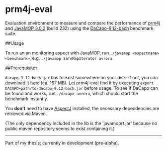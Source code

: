 # prm4j-eval

Evaluation environment to measure and compare the performance of [prm4j][1] and [JavaMOP 3.0.0][2] (build 232) using the [DaCapo-9.12-bach][3] benchmark suite.

##Usage

To run an an monitoring aspect with JavaMOP, run `./javamop <aspectname> <benchmark>`, e.g. `./javamop SafeMapIterator avrora`

##Prerequisites

 `dacapo-9.12-bach.jar` has to exist somewhere on your disk. If not, you can download it [here][4] (ca. 167 MB). 
  Let prm4j-eval find it by executing `export DACAPO=path/to/dacapo-9.12-bach.jar` before usage.
  To see if DaCapo can be found and works, run `./dacapo avrora`, which should start the benchmark instantly.

  You **don't** need to have [AspectJ][5] installed, the necessary dependencies are retrieved via Maven.

  (The only dependency included in the lib is the 'javamoprt.jar' because no public maven repository seems to exist containing it.)

---

Part of my thesis; currently in development (pre-alpha).


  [1]: http://dacapobench.org
  [2]: http://fsl.cs.uiuc.edu/index.php/Special:JavaMOP3
  [3]: http://dacapobench.org
  [4]: http://sourceforge.net/projects/dacapobench/files/9.12-bach/dacapo-9.12-bach.jar/download
  [5]: http://www.eclipse.org/aspectj